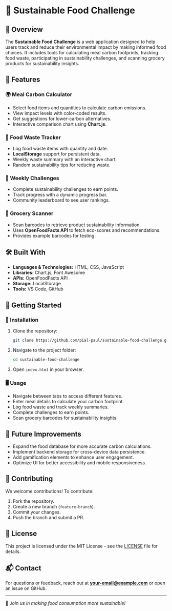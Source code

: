 # 🌱 Sustainable Food Challenge

## 📌 Overview
The **Sustainable Food Challenge** is a web application designed to help users track and reduce their environmental impact by making informed food choices. It includes tools for calculating meal carbon footprints, tracking food waste, participating in sustainability challenges, and scanning grocery products for sustainability insights.

## 🚀 Features
### 🌍 Meal Carbon Calculator
- Select food items and quantities to calculate carbon emissions.
- View impact levels with color-coded results.
- Get suggestions for lower-carbon alternatives.
- Interactive comparison chart using **Chart.js**.

### 🍎 Food Waste Tracker
- Log food waste items with quantity and date.
- **LocalStorage** support for persistent data.
- Weekly waste summary with an interactive chart.
- Random sustainability tips for reducing waste.

### 🎯 Weekly Challenges
- Complete sustainability challenges to earn points.
- Track progress with a dynamic progress bar.
- Community leaderboard to see user rankings.

### 🏪 Grocery Scanner
- Scan barcodes to retrieve product sustainability information.
- Uses **OpenFoodFacts API** to fetch eco-scores and recommendations.
- Provides example barcodes for testing.

## 🛠️ Built With
- **Languages & Technologies:** HTML, CSS, JavaScript
- **Libraries:** Chart.js, Font Awesome
- **APIs:** OpenFoodFacts API
- **Storage:** LocalStorage
- **Tools:** VS Code, GitHub

## 📖 Getting Started
### 🔧 Installation
1. Clone the repository:
   ```sh
   git clone https://github.com/pial-paul/sustainable-food-challenge.git
   ```
2. Navigate to the project folder:
   ```sh
   cd sustainable-food-challenge
   ```
3. Open `index.html` in your browser.

### 🖥️ Usage
- Navigate between tabs to access different features.
- Enter meal details to calculate your carbon footprint.
- Log food waste and track weekly summaries.
- Complete challenges to earn points.
- Scan grocery barcodes for sustainability insights.

## 🎯 Future Improvements
- Expand the food database for more accurate carbon calculations.
- Implement backend storage for cross-device data persistence.
- Add gamification elements to enhance user engagement.
- Optimize UI for better accessibility and mobile responsiveness.

## 🤝 Contributing
We welcome contributions! To contribute:
1. Fork the repository.
2. Create a new branch (`feature-branch`).
3. Commit your changes.
4. Push the branch and submit a PR.

## 📜 License
This project is licensed under the MIT License - see the [LICENSE](LICENSE) file for details.

## 📬 Contact
For questions or feedback, reach out at **your-email@example.com** or open an issue on GitHub.

---
💚 *Join us in making food consumption more sustainable!*


